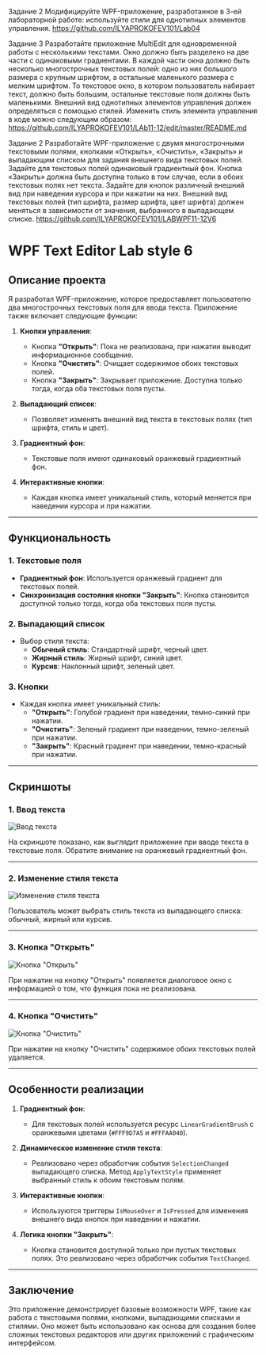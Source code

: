 
Задание 2
Модифицируйте WPF-приложение, разработанное в 3-ей лабораторной работе: используйте стили для
однотипных элементов управления.
https://github.com/ILYAPROKOFEV101/Lab04

Задание 3
Разработайте приложение MultiEdit для одновременной работы с несколькими текстами. Окно должно
быть разделено на две части с одинаковыми градиентами. В каждой части окна должно быть несколько
многострочных текстовых полей: одно из них большого размера с крупным шрифтом, а остальные
маленького размера с мелким шрифтом. То текстовое окно, в котором пользователь набирает текст,
должно быть большим, остальные текстовые поля должны быть маленькими. Внешний вид однотипных
элементов управления должен определяться с помощью стилей.
Изменить стиль элемента управления в коде можно следующим образом:
https://github.com/ILYAPROKOFEV101/LAb11-12/edit/master/README.md

Задание 2
Разработайте WPF-приложение с двумя многострочными текстовыми полями, кнопками «Открыть»,
«Очистить», «Закрыть» и выпадающим списком для задания внешнего вида текстовых полей. Задайте
для текстовых полей одинаковый градиентный фон. Кнопка «Закрыть» должна быть доступна только в
том случае, если в обоих текстовых полях нет текста. Задайте для кнопок различный внешний вид при
наведении курсора и при нажатии на них. Внешний вид текстовых полей (тип шрифта, размер шрифта,
цвет шрифта) должен меняться в зависимости от значения, выбранного в выпадающем списке.
https://github.com/ILYAPROKOFEV101/LABWPF11-12V6

# WPF Text Editor Lab style 6 

## Описание проекта

Я разработал WPF-приложение, которое предоставляет пользователю два многострочных текстовых поля для ввода текста. Приложение также включает следующие функции:

1. **Кнопки управления**:
   - Кнопка **"Открыть"**: Пока не реализована, при нажатии выводит информационное сообщение.
   - Кнопка **"Очистить"**: Очищает содержимое обоих текстовых полей.
   - Кнопка **"Закрыть"**: Закрывает приложение. Доступна только тогда, когда оба текстовых поля пусты.

2. **Выпадающий список**:
   - Позволяет изменять внешний вид текста в текстовых полях (тип шрифта, стиль и цвет).

3. **Градиентный фон**:
   - Текстовые поля имеют одинаковый оранжевый градиентный фон.

4. **Интерактивные кнопки**:
   - Каждая кнопка имеет уникальный стиль, который меняется при наведении курсора и при нажатии.

---

## Функциональность

### 1. Текстовые поля
- **Градиентный фон**: Используется оранжевый градиент для текстовых полей.
- **Синхронизация состояния кнопки "Закрыть"**: Кнопка становится доступной только тогда, когда оба текстовых поля пусты.

### 2. Выпадающий список
- Выбор стиля текста:
  - **Обычный стиль**: Стандартный шрифт, черный цвет.
  - **Жирный стиль**: Жирный шрифт, синий цвет.
  - **Курсив**: Наклонный шрифт, зеленый цвет.

### 3. Кнопки
- Каждая кнопка имеет уникальный стиль:
  - **"Открыть"**: Голубой градиент при наведении, темно-синий при нажатии.
  - **"Очистить"**: Зеленый градиент при наведении, темно-зеленый при нажатии.
  - **"Закрыть"**: Красный градиент при наведении, темно-красный при нажатии.

---

## Скриншоты

### 1. Ввод текста
![Ввод текста](https://github.com/user-attachments/assets/3db3dd6b-ed3d-4978-89c0-df5ddffd169b)

На скриншоте показано, как выглядит приложение при вводе текста в текстовые поля. Обратите внимание на оранжевый градиентный фон.

---

### 2. Изменение стиля текста
![Изменение стиля текста](https://github.com/user-attachments/assets/4e2e6b3a-bb85-48e8-ac94-31fd03f84c92)

Пользователь может выбрать стиль текста из выпадающего списка: обычный, жирный или курсив.

---

### 3. Кнопка "Открыть"
![Кнопка "Открыть"](https://github.com/user-attachments/assets/b9edf78f-e2f2-464b-8ddb-54a613d593cc)

При нажатии на кнопку "Открыть" появляется диалоговое окно с информацией о том, что функция пока не реализована.

---

### 4. Кнопка "Очистить"
![Кнопка "Очистить"](https://github.com/user-attachments/assets/d9828bbc-cd1b-432a-96e3-1d0e82539acd)

При нажатии на кнопку "Очистить" содержимое обоих текстовых полей удаляется.

---

## Особенности реализации

1. **Градиентный фон**:
   - Для текстовых полей используется ресурс `LinearGradientBrush` с оранжевыми цветами (`#FFF9D7A5` и `#FFFAA040`).

2. **Динамическое изменение стиля текста**:
   - Реализовано через обработчик события `SelectionChanged` выпадающего списка. Метод `ApplyTextStyle` применяет выбранный стиль к обоим текстовым полям.

3. **Интерактивные кнопки**:
   - Используются триггеры `IsMouseOver` и `IsPressed` для изменения внешнего вида кнопок при наведении и нажатии.

4. **Логика кнопки "Закрыть"**:
   - Кнопка становится доступной только при пустых текстовых полях. Это реализовано через обработчик события `TextChanged`.

---

## Заключение

Это приложение демонстрирует базовые возможности WPF, такие как работа с текстовыми полями, кнопками, выпадающими списками и стилями. Оно может быть использовано как основа для создания более сложных текстовых редакторов или других приложений с графическим интерфейсом.
